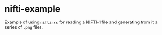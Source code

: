 # nifti-example

Example of using [`nifti-rs`](https://github.com/Enet4/nifti-rs) for reading a [NIFTI-1](https://nifti.nimh.nih.gov/) file and generating from it a series of `.png` files. 
